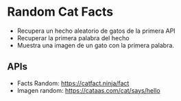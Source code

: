 # Random Cat Facts

- Recupera un hecho aleatorio de gatos de la primera API
- Recuperar la primera palabra del hecho
- Muestra una imagen de un gato con la primera palabra.

## APIs

- Facts Random: https://catfact.ninja/fact
- Imagen random: https://cataas.com/cat/says/hello
